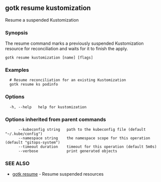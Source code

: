 ## gotk resume kustomization

Resume a suspended Kustomization

### Synopsis

The resume command marks a previously suspended Kustomization resource for reconciliation and waits for it to
finish the apply.

```
gotk resume kustomization [name] [flags]
```

### Examples

```
  # Resume reconciliation for an existing Kustomization
  gotk resume ks podinfo

```

### Options

```
  -h, --help   help for kustomization
```

### Options inherited from parent commands

```
      --kubeconfig string   path to the kubeconfig file (default "~/.kube/config")
      --namespace string    the namespace scope for this operation (default "gitops-system")
      --timeout duration    timeout for this operation (default 5m0s)
      --verbose             print generated objects
```

### SEE ALSO

* [gotk resume](gotk_resume.md)	 - Resume suspended resources


